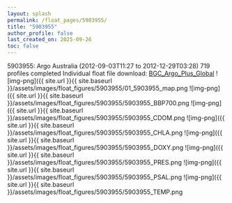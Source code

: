 ```yaml
---
layout: splash
permalink: /float_pages/5903955/
title: "5903955"
author_profile: false
last_created_on: 2025-09-26
toc: false
---
```

 
5903955: Argo Australia (2012-09-03T11:27 to 2012-12-29T03:28)
719 profiles completed
Individual float file download: [BGC_Argo_Plus_Global](https://ftp.soest.hawaii.edu/bgc_argo_plus/Individual_Floats/outliers_removed/5903955_Sprof_processed.nc)
![img-png]({{ site.url }}{{ site.baseurl }}/assets/images/float_figures/5903955/01_5903955_map.png
![img-png]({{ site.url }}{{ site.baseurl }}/assets/images/float_figures/5903955/5903955_BBP700.png
![img-png]({{ site.url }}{{ site.baseurl }}/assets/images/float_figures/5903955/5903955_CDOM.png
![img-png]({{ site.url }}{{ site.baseurl }}/assets/images/float_figures/5903955/5903955_CHLA.png
![img-png]({{ site.url }}{{ site.baseurl }}/assets/images/float_figures/5903955/5903955_DOXY.png
![img-png]({{ site.url }}{{ site.baseurl }}/assets/images/float_figures/5903955/5903955_PRES.png
![img-png]({{ site.url }}{{ site.baseurl }}/assets/images/float_figures/5903955/5903955_PSAL.png
![img-png]({{ site.url }}{{ site.baseurl }}/assets/images/float_figures/5903955/5903955_TEMP.png
